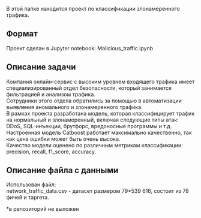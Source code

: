В этой папке находится проект по классификации злонамеренного трафика.

## Формат

Проект сделан в Jupyter notebook: Malicious_traffic.ipynb

## Описание задачи

Компания онлайн-сервис с высоким уровнем входящего трафика имеет специализированный отдел безопасности, который занимается фильтрацией и анализом трафика.\
Сотрудники этого отдела обратились за помощью в автоматизации выявления аномального и злонамеренного трафика.\
В рамках проекта разработана модель, которая классифицирует трафик на нормальный и злонамеренный, включая следующие типы атак: DDoS, SQL-инъекции, брутфорс, вредоносные программы и т.д.\
Настроенная модель Catboost работает максимально качественно, так как цена ошибки может быть очень высока.\
Качество модели оценено по различным метрикам классификации: precision, recall, f1_score, accuracy.

## Описание файла с данными

Использован файл:\
network_traffic_data.csv - датасет размером 79*539 616, состоит из 78 фичей и таргета.

*в репозиторий не выложен




